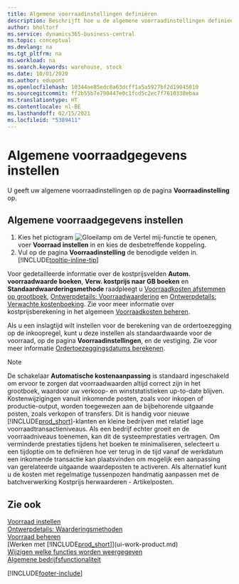 ```yaml
---
title: Algemene voorraadinstellingen definiëren
description: Beschrijft hoe u de algemene voorraadinstellingen definieert, zodat u uw magazijn en voorraad kunt beheren.
author: bholtorf
ms.service: dynamics365-business-central
ms.topic: conceptual
ms.devlang: na
ms.tgt_pltfrm: na
ms.workload: na
ms.search.keywords: warehouse, stock
ms.date: 10/01/2020
ms.author: edupont
ms.openlocfilehash: 10344ae85edc8a63dcff1a5a5927bf2d19045810
ms.sourcegitcommit: ff2b55b7e790447e0c1fcd5c2ec7f7610338ebaa
ms.translationtype: HT
ms.contentlocale: nl-BE
ms.lasthandoff: 02/15/2021
ms.locfileid: "5389411"
---
```

# <a name="set-up-general-inventory-information"></a>Algemene voorraadgegevens instellen

U geeft uw algemene voorraadinstellingen op de pagina **Voorraadinstelling** op.

## <a name="to-set-up-general-inventory-information"></a>Algemene voorraadgegevens instellen

1. Kies het pictogram ![Gloeilamp om de Vertel mij-functie te openen](media/ui-search/search_small.png "Vertel me wat u wilt doen"), voer **Voorraad instellen** in en kies de desbetreffende koppeling.
2. Vul op de pagina **Voorraadinstelling** de benodigde velden in. [!INCLUDE[tooltip-inline-tip](includes/tooltip-inline-tip_md.md)]

Voor gedetailleerde informatie over de kostprijsvelden **Autom. voorraadwaarde boeken**, **Verw. kostprijs naar GB boeken** en **Standaardwaarderingsmethode** raadpleegt u [Voorraadkosten afstemmen op grootboek](finance-how-to-post-inventory-costs-to-the-general-ledger.md), [Ontwerpdetails: Voorraadwaardering](design-details-inventory-costing.md) en [Ontwerpdetails: Verwachte kostenboeking](design-details-expected-cost-posting.md). Zie voor meer informatie over kostprijsberekening in het algemeen [Voorraadkosten beheren](finance-manage-inventory-costs.md).  

Als u een inslagtijd wilt instellen voor de berekening van de ordertoezegging op de inkoopregel, kunt u deze instellen als standaardwaarde voor de voorraad, op de pagina **Voorraadinstellingen**, en de vestiging. Zie voor meer informatie [Ordertoezeggingsdatums berekenen](sales-how-to-calculate-order-promising-dates.md).  

> [!NOTE]
> De schakelaar **Automatische kostenaanpassing** is standaard ingeschakeld om ervoor te zorgen dat voorraadwaarden altijd correct zijn in het grootboek, waardoor uw verkoop- en winststatistieken up-to-date blijven. Kostenwijzigingen vanuit inkomende posten, zoals voor inkopen of productie-output, worden toegewezen aan de bijbehorende uitgaande posten, zoals verkopen of transfers. Dit is handig voor nieuwe [!INCLUDE[prod_short](includes/prod_short.md)]-klanten en kleine bedrijven met relatief lage voorraadtransactieniveaus. Als een bedrijf echter groeit en de voorraadniveaus toenemen, kan dit de systeemprestaties vertragen. Om verminderde prestaties tijdens het boeken te minimaliseren, selecteert u een tijdoptie om te definiëren hoe ver terug in de tijd vanaf de werkdatum een inkomende transactie kan plaatsvinden om mogelijk een aanpassing van gerelateerde uitgaande waardeposten te activeren. Als alternatief kunt u de kosten met regelmatige tussenpozen handmatig aanpassen met de batchverwerking Kostprijs herwaarderen - Artikelposten.

## <a name="see-also"></a>Zie ook
[Voorraad instellen](inventory-setup-inventory.md)  
[Ontwerpdetails: Waarderingsmethoden](design-details-costing-methods.md)    
[Voorraad beheren](inventory-manage-inventory.md)  
[Werken met [!INCLUDE[prod_short](includes/prod_short.md)]](ui-work-product.md)  
[Wijzigen welke functies worden weergegeven](ui-experiences.md)  
[Algemene bedrijfsfunctionaliteit](ui-across-business-areas.md)


[!INCLUDE[footer-include](includes/footer-banner.md)]